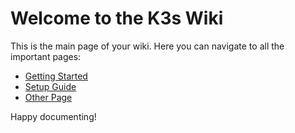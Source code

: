 # Welcome to the K3s Wiki

This is the main page of your wiki. Here you can navigate to all the important pages:

- [Getting Started](Getting-Started.md)
- [Setup Guide](Setup-Guide.md)
- [Other Page](Other-Page.md)

Happy documenting!
